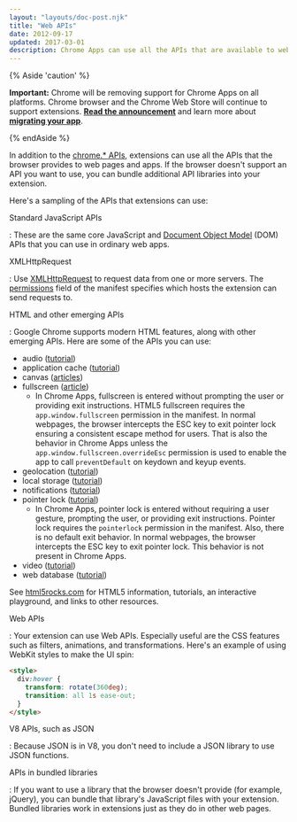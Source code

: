 ```yaml
---
layout: "layouts/doc-post.njk"
title: "Web APIs"
date: 2012-09-17
updated: 2017-03-01
description: Chrome Apps can use all the APIs that are available to websites.
---
```


{% Aside 'caution' %}

**Important:** Chrome will be removing support for Chrome Apps on all platforms. Chrome browser and
the Chrome Web Store will continue to support extensions. [**Read the announcement**][1] and learn
more about [**migrating your app**][2].

{% endAside %}

In addition to the [chrome.\* APIs][3], extensions can use all the APIs that the browser provides to
web pages and apps. If the browser doesn't support an API you want to use, you can bundle additional
API libraries into your extension.

Here's a sampling of the APIs that extensions can use:

Standard JavaScript APIs

: These are the same core JavaScript and [Document Object Model][4] (DOM) APIs that you can use in
  ordinary web apps.

XMLHttpRequest

: Use [XMLHttpRequest][5] to request data from one or more servers. The [permissions][6] field of the
  manifest specifies which hosts the extension can send requests to.

HTML and other emerging APIs

: Google Chrome supports modern HTML features, along with other emerging APIs. Here are some of the
  APIs you can use:

  - audio ([tutorial][7])
  - application cache ([tutorial][8])
  - canvas ([articles][9])
  - fullscreen ([article][10])
    - In Chrome Apps, fullscreen is entered without prompting the user or providing exit instructions.
      HTML5 fullscreen requires the `app.window.fullscreen` permission in the manifest. In normal
      webpages, the browser intercepts the ESC key to exit pointer lock ensuring a consistent escape
      method for users. That is also the behavior in Chrome Apps unless the
      `app.window.fullscreen.overrideEsc` permission is used to enable the app to call
      `preventDefault` on keydown and keyup events.
  - geolocation ([tutorial][11])
  - local storage ([tutorial][12])
  - notifications ([tutorial][13])
  - pointer lock ([tutorial][14])
    - In Chrome Apps, pointer lock is entered without requiring a user gesture, prompting the user, or
      providing exit instructions. Pointer lock requires the `pointerlock` permission in the manifest.
      Also, there is no default exit behavior. In normal webpages, the browser intercepts the ESC key
      to exit pointer lock. This behavior is not present in Chrome Apps.
  - video ([tutorial][15])
  - web database ([tutorial][16])

  See [html5rocks.com][17] for HTML5 information, tutorials, an interactive playground, and links to
  other resources.

Web APIs

: Your extension can use Web APIs. Especially useful are the CSS features such as filters,
  animations, and transformations. Here's an example of using WebKit styles to make the UI spin:

  ```html
  <style>
    div:hover {
      transform: rotate(360deg);
      transition: all 1s ease-out;
    }
  </style>
  ```

V8 APIs, such as JSON

: Because JSON is in V8, you don't need to include a JSON library to use JSON functions.

APIs in bundled libraries

: If you want to use a library that the browser doesn't provide (for example, jQuery), you can bundle
  that library's JavaScript files with your extension. Bundled libraries work in extensions just as
  they do in other web pages.

[1]: https://blog.chromium.org/2020/01/moving-forward-from-chrome-apps.html
[2]: /apps/migration
[3]: /docs/extensions/reference/
[4]: https://developer.mozilla.org/en/Gecko_DOM_Reference
[5]: /docs/extensions/mv2/xhr/
[6]: /docs/extensions/mv2/declare_permissions/
[7]: http://www.html5rocks.com/tutorials/audio/quick/
[8]: http://www.html5rocks.com/tutorials/appcache/beginner/
[9]: http://www.html5rocks.com/en/tutorials/#canvas
[10]: http://updates.html5rocks.com/2011/10/Let-Your-Content-Do-the-Talking-Fullscreen-API
[11]: http://www.html5rocks.com/tutorials/geolocation/trip_meter/
[12]: http://www.html5rocks.com/en/tutorials/offline/storage/
[13]: http://www.html5rocks.com/tutorials/notifications/quick/
[14]: http://www.html5rocks.com/en/tutorials/pointerlock/intro/
[15]: http://www.html5rocks.com/en/tutorials/video/basics/
[16]: http://www.html5rocks.com/tutorials/webdatabase/todo/
[17]: http://www.html5rocks.com
